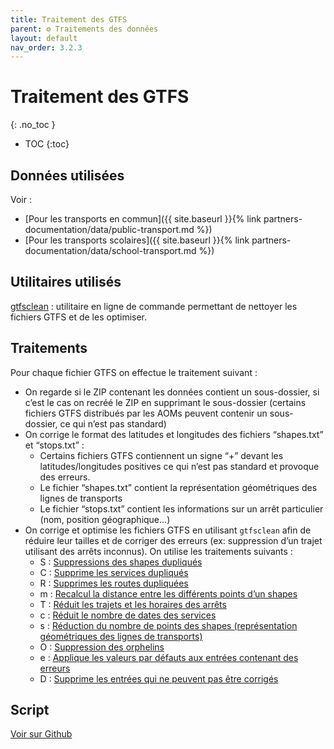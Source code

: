 ```yaml
---
title: Traitement des GTFS
parent: ⚙️ Traitements des données
layout: default
nav_order: 3.2.3
---
```


# Traitement des GTFS
{: .no_toc }

- TOC
{:toc}

## Données utilisées

Voir : 

- [Pour les transports en commun]({{ site.baseurl }}{% link partners-documentation/data/public-transport.md %})
- [Pour les transports scolaires]({{ site.baseurl }}{% link partners-documentation/data/school-transport.md %})

## Utilitaires utilisés

[gtfsclean](https://github.com/public-transport/gtfsclean) : utilitaire en ligne de commande permettant de nettoyer les fichiers GTFS et de les optimiser.

## Traitements

Pour chaque fichier GTFS on effectue le traitement suivant :

- On regarde si le ZIP contenant les données contient un sous-dossier, si c’est le cas on recréé le ZIP en supprimant le sous-dossier (certains fichiers GTFS distribués par les AOMs peuvent contenir un sous-dossier, ce qui n’est pas standard)
- On corrige le format des latitudes et longitudes des fichiers “shapes.txt” et “stops.txt” :
    - Certains fichiers GTFS contiennent un signe “+” devant les latitudes/longitudes positives ce qui n’est pas standard et provoque des erreurs.
    - Le fichier “shapes.txt” contient la représentation géométriques des lignes de transports
    - Le fichier “stops.txt” contient les informations sur un arrêt particulier (nom, position géographique…)
- On corrige et optimise les fichiers GTFS en utilisant `gtfsclean` afin de réduire leur tailles et de corriger des erreurs (ex: suppression d’un trajet utilisant des arrêts inconnus). On utilise les traitements suivants :
    - S : [Suppressions des shapes dupliqués](https://github.com/public-transport/gtfsclean?tab=readme-ov-file#shape-duplicate-remover)
    - C : [Supprime les services dupliqués](https://github.com/public-transport/gtfsclean?tab=readme-ov-file#service-duplicate-remover)
    - R : [Supprimes les routes dupliquées](https://github.com/public-transport/gtfsclean?tab=readme-ov-file#route-duplicate-remover)
    - m : [Recalcul la distance entre les différents points d’un shapes](https://github.com/public-transport/gtfsclean?tab=readme-ov-file#shape-remeasurer)
    - T : [Réduit les trajets et les horaires des arrêts](https://github.com/public-transport/gtfsclean?tab=readme-ov-file#tripstop-times-minimizer)
    - c : [Réduit le nombre de dates des services](https://github.com/public-transport/gtfsclean?tab=readme-ov-file#service-minimizer)
    - s : [Réduction du nombre de points des shapes (représentation géométriques des lignes de transports)](https://github.com/public-transport/gtfsclean?tab=readme-ov-file#shape-duplicate-remover)
    - O : [Suppression des orphelins](https://github.com/public-transport/gtfsclean?tab=readme-ov-file#orphan-remover)
    - e : [Applique les valeurs par défauts aux entrées contenant des erreurs](https://github.com/public-transport/gtfsclean?tab=readme-ov-file#set-erroneous-values-to-standard-defaults)
    - D : [Supprime les entrées qui ne peuvent pas être corrigés](https://github.com/public-transport/gtfsclean?tab=readme-ov-file#drop-erroneous-entries)

## Script

[Voir sur Github](https://github.com/mission-apprentissage/c-est-qui-le-pro/blob/main/tools/isochrones/graphhopper/scripts/gtfs.py)